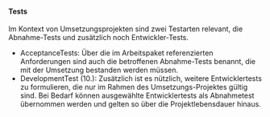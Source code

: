 #### Tests
Im Kontext von Umsetzungsprojekten sind zwei Testarten relevant, die Abnahme-Tests und zusätzlich noch Entwickler-Tests.
* AcceptanceTests: Über die im Arbeitspaket referenzierten Anforderungen sind auch die betroffenen Abnahme-Tests benannt, die mit der Umsetzung bestanden werden müssen. 
* DevelopmentTest (10.): Zusätzlich ist es nützlich, weitere Entwicklertests zu formulieren, die nur im Rahmen des Umsetzungs-Projektes gültig sind. Bei Bedarf können ausgewählte Entwicklertests als Abnahmetest übernommen werden und gelten so über die Projektlebensdauer hinaus.

